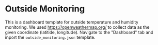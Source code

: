 # Outside Monitoring
This is a dashboard template for outside temperature and humidity monitoring. We used https://openweathermap.org/ to collect data as the given coordinate (latitide, longitude). Navigate to the "Dashboard" tab and inport the `outside_monitoring.json` template.
